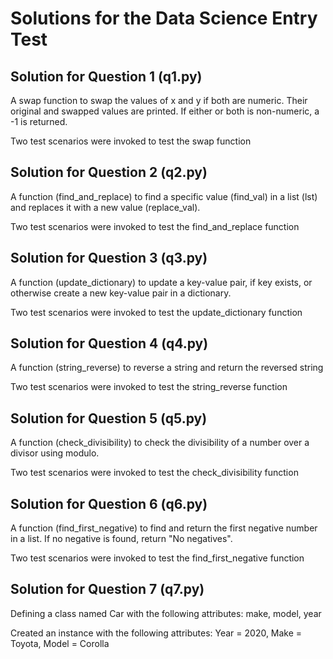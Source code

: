 # Solutions for the Data Science Entry Test

## Solution for Question 1 (q1.py)
A swap function to swap the values of x and y if both are numeric. Their original and swapped values are printed. 
If either or both is non-numeric, a -1 is returned.

Two test scenarios were invoked to test the swap function

## Solution for Question 2 (q2.py)
A function (find_and_replace) to find a specific value (find_val) in a list (lst) and replaces it with a new value (replace_val).

Two test scenarios were invoked to test the find_and_replace function

## Solution for Question 3 (q3.py)
A function (update_dictionary) to update a key-value pair, if key exists, or otherwise create a new key-value pair in a dictionary.

Two test scenarios were invoked to test the update_dictionary function

## Solution for Question 4 (q4.py)
A function (string_reverse) to reverse a string and return the reversed string

Two test scenarios were invoked to test the string_reverse function

## Solution for Question 5 (q5.py)
A function (check_divisibility) to check the divisibility of a number over a divisor using modulo.

Two test scenarios were invoked to test the check_divisibility function

## Solution for Question 6 (q6.py)
A function (find_first_negative) to find and return the first negative number in a list. If no negative is found, return "No negatives".

Two test scenarios were invoked to test the find_first_negative function

## Solution for Question 7 (q7.py)
Defining a class named Car with the following attributes: make, model, year

Created an instance with the following attributes: Year = 2020, Make = Toyota, Model = Corolla
